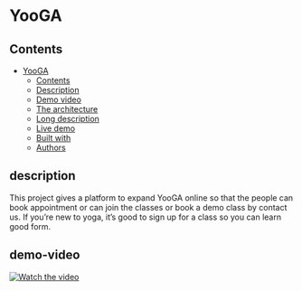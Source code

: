 # YooGA

## Contents

- [YooGA](#YooGA)
  - [Contents](#contents)
  - [Description](#description)
  - [Demo video](#demo-video)
  - [The architecture](#the-architecture)
  - [Long description](#long-description)
  - [Live demo](#live-demo)
  - [Built with](#built-with)
  - [Authors](#authors)

## description
 This project gives a platform to expand YooGA online so that the people can book appointment or can join the classes or book a demo class by contact us.
 If you’re new to yoga, it’s good to sign up for a class so you can learn good form.
 
## demo-video
 [![Watch the video](https://user-images.githubusercontent.com/85476926/213444731-42f5cb1d-45a4-4602-8001-37db2e88f05c.png)](https://youtu.be/PhqDvGLCQj8)

